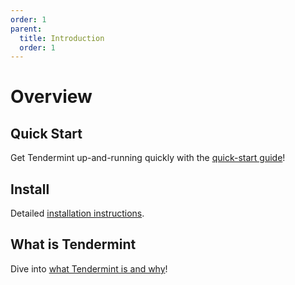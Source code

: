 ```yaml
---
order: 1
parent:
  title: Introduction
  order: 1
---
```


# Overview

## Quick Start

Get Tendermint up-and-running quickly with the [quick-start guide](./quick-start.md)!

## Install

Detailed [installation instructions](./install.md).

## What is Tendermint

Dive into [what Tendermint is and why](./what-is-tendermint.md)!
